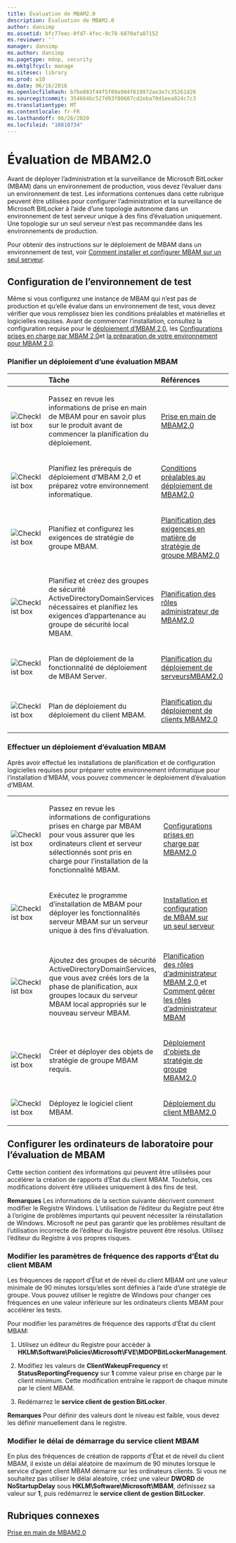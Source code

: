 ```yaml
---
title: Évaluation de MBAM2.0
description: Évaluation de MBAM2.0
author: dansimp
ms.assetid: bfc77eec-0fd7-4fec-9c78-6870afa87152
ms.reviewer: ''
manager: dansimp
ms.author: dansimp
ms.pagetype: mdop, security
ms.mktglfcycl: manage
ms.sitesec: library
ms.prod: w10
ms.date: 06/16/2016
ms.openlocfilehash: b7be883f44f5f09a904f619972ae3e7c35261d26
ms.sourcegitcommit: 354664bc527d93f80687cd2eba70d1eea024c7c3
ms.translationtype: MT
ms.contentlocale: fr-FR
ms.lasthandoff: 06/26/2020
ms.locfileid: "10810734"
---
```

# Évaluation de MBAM2.0


Avant de déployer l’administration et la surveillance de Microsoft BitLocker (MBAM) dans un environnement de production, vous devez l’évaluer dans un environnement de test. Les informations contenues dans cette rubrique peuvent être utilisées pour configurer l’administration et la surveillance de Microsoft BitLocker à l’aide d’une topologie autonome dans un environnement de test serveur unique à des fins d’évaluation uniquement. Une topologie sur un seul serveur n’est pas recommandée dans les environnements de production.

Pour obtenir des instructions sur le déploiement de MBAM dans un environnement de test, voir [Comment installer et configurer MBAM sur un seul serveur](how-to-install-and-configure-mbam-on-a-single-server-mbam-2.md).

## Configuration de l’environnement de test


Même si vous configurez une instance de MBAM qui n’est pas de production et qu’elle évalue dans un environnement de test, vous devez vérifier que vous remplissez bien les conditions préalables et matérielles et logicielles requises. Avant de commencer l’installation, consultez la configuration requise pour le [déploiement d’MBAM 2,0](mbam-20-deployment-prerequisites-mbam-2.md), les [Configurations prises en charge par MBAM 2,0](mbam-20-supported-configurations-mbam-2.md)et [la préparation de votre environnement pour MBAM 2,0](preparing-your-environment-for-mbam-20-mbam-2.md).

### Planifier un déploiement d’une évaluation MBAM

<table>
<colgroup>
<col width="25%" />
<col width="25%" />
<col width="25%" />
<col width="25%" />
</colgroup>
<thead>
<tr class="header">
<th align="left"></th>
<th align="left">Tâche</th>
<th align="left">Références</th>
<th align="left">Remarques</th>
</tr>
</thead>
<tbody>
<tr class="odd">
<td align="left"><img src="images/checklistbox.gif" alt="Checklist box" /></td>
<td align="left"><p>Passez en revue les informations de prise en main de MBAM pour en savoir plus sur le produit avant de commencer la planification du déploiement.</p></td>
<td align="left"><p><a href="getting-started-with-mbam-20-mbam-2.md" data-raw-source="[Getting Started with MBAM 2.0](getting-started-with-mbam-20-mbam-2.md)">Prise en main de MBAM2.0</a></p></td>
<td align="left"><p></p></td>
</tr>
<tr class="even">
<td align="left"><img src="images/checklistbox.gif" alt="Checklist box" /></td>
<td align="left"><p>Planifiez les prérequis de déploiement d’MBAM 2,0 et préparez votre environnement informatique.</p></td>
<td align="left"><p><a href="mbam-20-deployment-prerequisites-mbam-2.md" data-raw-source="[MBAM 2.0 Deployment Prerequisites](mbam-20-deployment-prerequisites-mbam-2.md)">Conditions préalables au déploiement de MBAM2.0</a></p></td>
<td align="left"><p></p></td>
</tr>
<tr class="odd">
<td align="left"><img src="images/checklistbox.gif" alt="Checklist box" /></td>
<td align="left"><p>Planifiez et configurez les exigences de stratégie de groupe MBAM.</p></td>
<td align="left"><p><a href="planning-for-mbam-20-group-policy-requirements-mbam-2.md" data-raw-source="[Planning for MBAM 2.0 Group Policy Requirements](planning-for-mbam-20-group-policy-requirements-mbam-2.md)">Planification des exigences en matière de stratégie de groupe MBAM2.0</a></p></td>
<td align="left"><p></p></td>
</tr>
<tr class="even">
<td align="left"><img src="images/checklistbox.gif" alt="Checklist box" /></td>
<td align="left"><p>Planifiez et créez des groupes de sécurité ActiveDirectoryDomainServices nécessaires et planifiez les exigences d’appartenance au groupe de sécurité local MBAM.</p></td>
<td align="left"><p><a href="planning-for-mbam-20-administrator-roles-mbam-2.md" data-raw-source="[Planning for MBAM 2.0 Administrator Roles](planning-for-mbam-20-administrator-roles-mbam-2.md)">Planification des rôles administrateur de MBAM2.0</a></p></td>
<td align="left"><p></p></td>
</tr>
<tr class="odd">
<td align="left"><img src="images/checklistbox.gif" alt="Checklist box" /></td>
<td align="left"><p>Plan de déploiement de la fonctionnalité de déploiement de MBAM Server.</p></td>
<td align="left"><p><a href="planning-for-mbam-20-server-deployment-mbam-2.md" data-raw-source="[Planning for MBAM 2.0 Server Deployment](planning-for-mbam-20-server-deployment-mbam-2.md)">Planification du déploiement de serveursMBAM2.0</a></p></td>
<td align="left"><p></p></td>
</tr>
<tr class="even">
<td align="left"><img src="images/checklistbox.gif" alt="Checklist box" /></td>
<td align="left"><p>Plan de déploiement du déploiement du client MBAM.</p></td>
<td align="left"><p><a href="planning-for-mbam-20-client-deployment-mbam-2.md" data-raw-source="[Planning for MBAM 2.0 Client Deployment](planning-for-mbam-20-client-deployment-mbam-2.md)">Planification du déploiement de clients MBAM2.0</a></p></td>
<td align="left"><p></p></td>
</tr>
</tbody>
</table>

 

### Effectuer un déploiement d’évaluation MBAM

Après avoir effectué les installations de planification et de configuration logicielles requises pour préparer votre environnement informatique pour l’installation d’MBAM, vous pouvez commencer le déploiement d’évaluation d’MBAM.

<table>
<colgroup>
<col width="25%" />
<col width="25%" />
<col width="25%" />
<col width="25%" />
</colgroup>
<tbody>
<tr class="odd">
<td align="left"><img src="images/checklistbox.gif" alt="Checklist box" /></td>
<td align="left"><p>Passez en revue les informations de configurations prises en charge par MBAM pour vous assurer que les ordinateurs client et serveur sélectionnés sont pris en charge pour l’installation de la fonctionnalité MBAM.</p></td>
<td align="left"><p><a href="mbam-20-supported-configurations-mbam-2.md" data-raw-source="[MBAM 2.0 Supported Configurations](mbam-20-supported-configurations-mbam-2.md)">Configurations prises en charge par MBAM2.0</a></p></td>
<td align="left"><p></p></td>
</tr>
<tr class="even">
<td align="left"><img src="images/checklistbox.gif" alt="Checklist box" /></td>
<td align="left"><p>Exécutez le programme d’installation de MBAM pour déployer les fonctionnalités serveur MBAM sur un serveur unique à des fins d’évaluation.</p></td>
<td align="left"><p><a href="how-to-install-and-configure-mbam-on-a-single-server-mbam-2.md" data-raw-source="[How to Install and Configure MBAM on a Single Server](how-to-install-and-configure-mbam-on-a-single-server-mbam-2.md)">Installation et configuration de MBAM sur un seul serveur</a></p></td>
<td align="left"><p></p></td>
</tr>
<tr class="odd">
<td align="left"><img src="images/checklistbox.gif" alt="Checklist box" /></td>
<td align="left"><p>Ajoutez des groupes de sécurité ActiveDirectoryDomainServices, que vous avez créés lors de la phase de planification, aux groupes locaux du serveur MBAM local appropriés sur le nouveau serveur MBAM.</p></td>
<td align="left"><p><a href="planning-for-mbam-20-administrator-roles-mbam-2.md" data-raw-source="[Planning for MBAM 2.0 Administrator Roles](planning-for-mbam-20-administrator-roles-mbam-2.md)">Planification des rôles d’administrateur MBAM 2,0 </a> et <a href="how-to-manage-mbam-administrator-roles-mbam-2.md" data-raw-source="[How to Manage MBAM Administrator Roles](how-to-manage-mbam-administrator-roles-mbam-2.md)"> Comment gérer les rôles d’administrateur MBAM</a></p></td>
<td align="left"><p></p></td>
</tr>
<tr class="even">
<td align="left"><img src="images/checklistbox.gif" alt="Checklist box" /></td>
<td align="left"><p>Créer et déployer des objets de stratégie de groupe MBAM requis.</p></td>
<td align="left"><p><a href="deploying-mbam-20-group-policy-objects-mbam-2.md" data-raw-source="[Deploying MBAM 2.0 Group Policy Objects](deploying-mbam-20-group-policy-objects-mbam-2.md)">Déploiement d'objets de stratégie de groupe MBAM2.0</a></p></td>
<td align="left"><p></p></td>
</tr>
<tr class="odd">
<td align="left"><img src="images/checklistbox.gif" alt="Checklist box" /></td>
<td align="left"><p>Déployez le logiciel client MBAM.</p></td>
<td align="left"><p><a href="deploying-the-mbam-20-client-mbam-2.md" data-raw-source="[Deploying the MBAM 2.0 Client](deploying-the-mbam-20-client-mbam-2.md)">Déploiement du client MBAM2.0</a></p></td>
<td align="left"><p></p></td>
</tr>
</tbody>
</table>

 

## Configurer les ordinateurs de laboratoire pour l’évaluation de MBAM


Cette section contient des informations qui peuvent être utilisées pour accélérer la création de rapports d’État du client MBAM. Toutefois, ces modifications doivent être utilisées uniquement à des fins de test.

**Remarques**  Les informations de la section suivante décrivent comment modifier le Registre Windows. L’utilisation de l’éditeur du Registre peut être à l’origine de problèmes importants qui peuvent nécessiter la réinstallation de Windows. Microsoft ne peut pas garantir que les problèmes résultant de l’utilisation incorrecte de l’éditeur du Registre peuvent être résolus. Utilisez l’éditeur du Registre à vos propres risques.

 

### Modifier les paramètres de fréquence des rapports d’État du client MBAM

Les fréquences de rapport d’État et de réveil du client MBAM ont une valeur minimale de 90 minutes lorsqu’elles sont définies à l’aide d’une stratégie de groupe. Vous pouvez utiliser le registre de Windows pour changer ces fréquences en une valeur inférieure sur les ordinateurs clients MBAM pour accélérer les tests.

Pour modifier les paramètres de fréquence des rapports d’État du client MBAM:

1.  Utilisez un éditeur du Registre pour accéder à **HKLM\\Software\\Policies\\Microsoft\\FVE\\MDOPBitLockerManagement**.

2.  Modifiez les valeurs de **ClientWakeupFrequency** et **StatusReportingFrequency** sur **1** comme valeur prise en charge par le client minimum. Cette modification entraîne le rapport de chaque minute par le client MBAM.

3.  Redémarrez le **service client de gestion BitLocker**.

**Remarques**  Pour définir des valeurs dont le niveau est faible, vous devez les définir manuellement dans le registre.

 

### Modifier le délai de démarrage du service client MBAM

En plus des fréquences de création de rapports d’État et de réveil du client MBAM, il existe un délai aléatoire de maximum de 90 minutes lorsque le service d’agent client MBAM démarre sur les ordinateurs clients. Si vous ne souhaitez pas utiliser le délai aléatoire, créez une valeur **DWORD** de **NoStartupDelay** sous **HKLM\\Software\\Microsoft\\MBAM**, définissez sa valeur sur **1**, puis redémarrez le **service client de gestion BitLocker**.

## Rubriques connexes


[Prise en main de MBAM2.0](getting-started-with-mbam-20-mbam-2.md)

 

 





